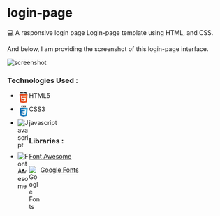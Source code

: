 # login-page
💻 A responsive login page
Login-page template using HTML, and CSS.

And below, I am providing the screenshot of this login-page interface.




![screenshot](https://github.com/Sanket1308/login-page/blob/master/Login_signup_page.png)

### Technologies Used : 
* [<img align="left" alt="HTML5" width="26px" src="https://raw.githubusercontent.com/github/explore/80688e429a7d4ef2fca1e82350fe8e3517d3494d/topics/html/html.png" />]()HTML5
 
* [<img align="left" alt="CSS3" width="26px" src="https://raw.githubusercontent.com/github/explore/80688e429a7d4ef2fca1e82350fe8e3517d3494d/topics/css/css.png" />]()CSS3

* [<img align="left" alt="Javascript" width="26px" src="https://user-images.githubusercontent.com/86334640/125635046-a7e97a85-564a-4337-a5b8-c18f9cc0aedb.png" />]()javascript



### Libraries : 
* [<img align="left" alt="Font Awesome" width="26px" src="https://www.drupal.org/files/project-images/font_awesome_logo.png" />]()[Font Awesome](https://fontawesome.com/)

* [<img align="left" alt="Google Fonts" width="26px" src="https://user-images.githubusercontent.com/86334640/125142726-b52caa00-e118-11eb-829b-c14afb33c4e1.png" />]()[Google Fonts](https://fonts.google.com/)

